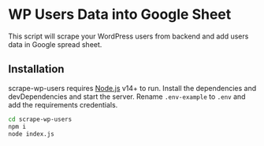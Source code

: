 # WP Users Data into Google Sheet

This script will scrape your WordPress users from backend and add users data in Google spread sheet.

## Installation

scrape-wp-users requires [Node.js](https://nodejs.org/) v14+ to run.
Install the dependencies and devDependencies and start the server.
Rename `.env-example` to `.env` and add the requirements credentials.

```sh
cd scrape-wp-users
npm i
node index.js
```
